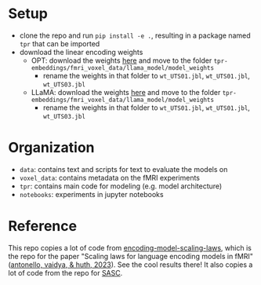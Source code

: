 # Setup
- clone the repo and run `pip install -e .`, resulting in a package named `tpr` that can be imported
- download the linear encoding weights
  - OPT: download the weights [here](https://utexas.app.box.com/v/EncodingModelScalingLaws/folder/230422424869) and move to the folder `tpr-embeddings/fmri_voxel_data/llama_model/model_weights`
    - rename the weights in that folder to `wt_UTS01.jbl`, `wt_UTS01.jbl`, `wt_UTS03.jbl`
  - LLaMA: download the weights [here](https://utexas.app.box.com/v/EncodingModelScalingLaws/folder/230422427269) and move to the folder `tpr-embeddings/fmri_voxel_data/llama_model/model_weights`
    - rename the weights in that folder to `wt_UTS01.jbl`, `wt_UTS01.jbl`, `wt_UTS03.jbl`

# Organization
- `data`: contains text and scripts for text to evaluate the models on
- `voxel_data`: contains metadata on the fMRI experiments
- `tpr`: contains main code for modeling (e.g. model architecture)
- `notebooks`: experiments in jupyter notebooks

# Reference
This repo copies a lot of code from [encoding-model-scaling-laws](https://github.com/HuthLab/encoding-model-scaling-laws/tree/main), which is the repo for the paper "Scaling laws for language encoding models in fMRI" ([antonello, vaidya, & huth, 2023](https://github.com/HuthLab/encoding-model-scaling-laws/tree/main?tab=readme-ov-file)). See the cool results there! It also copies a lot of code from the repo for [SASC](https://github.com/microsoft/automated-explanations/tree/main).

 
